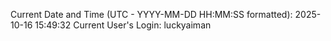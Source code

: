 Current Date and Time (UTC - YYYY-MM-DD HH:MM:SS formatted): 2025-10-16 15:49:32
Current User's Login: luckyaiman
